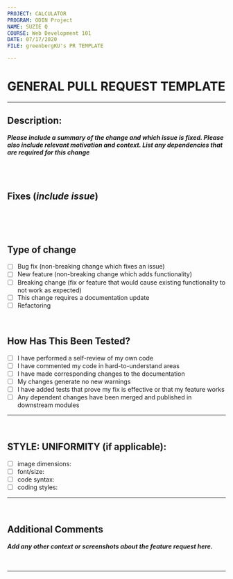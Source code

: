 ```yaml
---
PROJECT: CALCULATOR
PROGRAM: ODIN Project
NAME: SUZIE Q
COURSE: Web Development 101
DATE: 07/17/2020
FILE: greenbergKU's PR TEMPLATE

---
```

# GENERAL PULL REQUEST TEMPLATE

---

## Description: 
***Please include a summary of the change and which issue is fixed. Please also include relevant motivation and context. List any dependencies that are required for this change*** <br>
<br>
<br>
<br>

## Fixes (***include issue***) <br> 
<br> 
<br>
<br>

## Type of change

- [ ] Bug fix (non-breaking change which fixes an issue)
- [ ] New feature (non-breaking change which adds functionality)
- [ ] Breaking change (fix or feature that would cause existing functionality to not work as expected)
- [ ] This change requires a documentation update
- [ ] Refactoring
<br>

## How Has This Been Tested?

- [ ] I have performed a self-review of my own code
- [ ] I have commented my code in hard-to-understand areas
- [ ] I have made corresponding changes to the documentation
- [ ] My changes generate no new warnings
- [ ] I have added tests that prove my fix is effective or that my feature works
- [ ] Any dependent changes have been merged and published in downstream modules

---
<br>

## STYLE: UNIFORMITY (if applicable):

  - [ ] image dimensions:
  - [ ] font/size:
  - [ ] code syntax:
  - [ ] coding styles:

---
<br>

## Additional Comments
***Add any other context or screenshots about the feature request here.*** <br> <br> <br>



---
